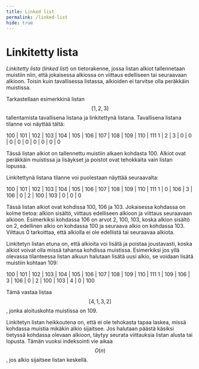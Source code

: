 ```yaml
---
title: Linked list
permalink: /linked-list
hide: true
---
```


# Linkitetty lista

_Linkitetty lista_ (_linked list_) on tietorakenne, jossa listan alkiot tallennetaan muistiin niin, että jokaisessa alkiossa on viittaus edelliseen tai seuraavaan alkioon. Toisin kuin tavallisessa listassa, alkioiden ei tarvitse olla peräkkäin muistissa.

Tarkastellaan esimerkkinä listan $$[1,2,3]$$ tallentamista tavallisena listana ja linkitettynä listana. Tavallisena listana tilanne voi näyttää tältä:

100 | 101 | 102 | 103 | 104 | 105 | 106 | 107 | 108 | 109 | 110 | 111
1 | 2 | 3 | 0 | 0 | 0 | 0 | 0 | 0 | 0 | 0 | 0

Tässä listan alkiot on tallennettu muistiin alkaen kohdasta 100. Alkiot ovat peräkkäin muistissa ja lisäykset ja poistot ovat tehokkaita vain listan lopussa.

Linkitettynä listana tilanne voi puolestaan näyttää seuraavalta:

100 | 101 | 102 | 103 | 104 | 105 | 106 | 107 | 108 | 109 | 110 | 111
1 | 0 | 106 | 3 | 106 | 0 | 2 | 100 | 103 | 0 | 0 | 0

Tässä listan alkiot ovat kohdissa 100, 106 ja 103. Jokaisessa kohdassa on kolme tietoa: alkion sisältö, viittaus edelliseen alkioon ja viittaus seuraavaan alkioon. Esimerkiksi kohdassa 106 on arvot 2, 100, 103, koska alkion sisältö on 2, edellinen alkio on kohdassa 100 ja seuraava alkio on kohdassa 103. Viittaus 0 tarkoittaa, että alkiolla ei ole edellistä tai seuraavaa alkiota.

Linkitetyn listan etuna on, että alkioita voi lisätä ja poistaa joustavasti, koska alkiot voivat olla missä tahansa kohdissa muistissa. Esimerkiksi jos yllä olevassa tilanteessa listan alkuun halutaan lisätä uusi alkio, se voidaan lisätä muistiin kohtaan 109:

100 | 101 | 102 | 103 | 104 | 105 | 106 | 107 | 108 | 109 | 110 | 111
1 | 109 | 106 | 3 | 106 | 0 | 2 | 100 | 103 | 4 | 0 | 100

Tämä vastaa listaa $$[4,1,3,2]$$, jonka aloituskohta muistissa on 109.

Linkitetyn listan heikkoutena on, että ei ole tehokasta tapaa laskea, missä kohdassa muistia mikäkin alkio sijaitsee. Jos halutaan päästä käsiksi tietyssä kohdassa olevaan alkioon, täytyy seurata viittauksia listan alusta tai lopusta. Tämän vuoksi indeksointi vie aikaa $$O(n)$$, jos alkio sijaitsee listan keskellä.

